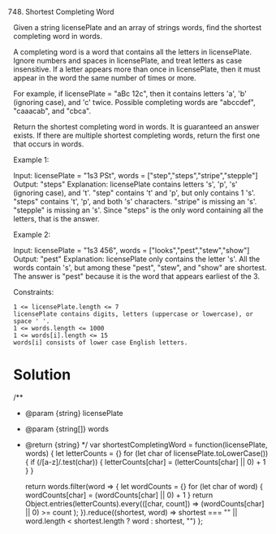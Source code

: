 748. Shortest Completing Word

Given a string licensePlate and an array of strings words, find the shortest completing word in words.

A completing word is a word that contains all the letters in licensePlate. Ignore numbers and spaces in licensePlate, and treat letters as case insensitive. If a letter appears more than once in licensePlate, then it must appear in the word the same number of times or more.

For example, if licensePlate = "aBc 12c", then it contains letters 'a', 'b' (ignoring case), and 'c' twice. Possible completing words are "abccdef", "caaacab", and "cbca".

Return the shortest completing word in words. It is guaranteed an answer exists. If there are multiple shortest completing words, return the first one that occurs in words.

 

Example 1:

Input: licensePlate = "1s3 PSt", words = ["step","steps","stripe","stepple"]
Output: "steps"
Explanation: licensePlate contains letters 's', 'p', 's' (ignoring case), and 't'.
"step" contains 't' and 'p', but only contains 1 's'.
"steps" contains 't', 'p', and both 's' characters.
"stripe" is missing an 's'.
"stepple" is missing an 's'.
Since "steps" is the only word containing all the letters, that is the answer.

Example 2:

Input: licensePlate = "1s3 456", words = ["looks","pest","stew","show"]
Output: "pest"
Explanation: licensePlate only contains the letter 's'. All the words contain 's', but among these "pest", "stew", and "show" are shortest. The answer is "pest" because it is the word that appears earliest of the 3.

 

Constraints:

    1 <= licensePlate.length <= 7
    licensePlate contains digits, letters (uppercase or lowercase), or space ' '.
    1 <= words.length <= 1000
    1 <= words[i].length <= 15
    words[i] consists of lower case English letters.

# Solution
/**
 * @param {string} licensePlate
 * @param {string[]} words
 * @return {string}
 */
var shortestCompletingWord = function(licensePlate, words) {
    let letterCounts = {}
    for (let char of licensePlate.toLowerCase()) {
        if (/[a-z]/.test(char)) {
            letterCounts[char] = (letterCounts[char] || 0) + 1
        }
    }

    return words.filter(word => {
        let wordCounts = {}
        for (let char of word) {
            wordCounts[char] = (wordCounts[char] || 0) + 1
        }
        return Object.entries(letterCounts).every(([char, count]) => 
            (wordCounts[char] || 0) >= count
            );
    }).reduce((shortest, word) =>
        shortest === "" || word.length < shortest.length ? word : shortest, "")
};
